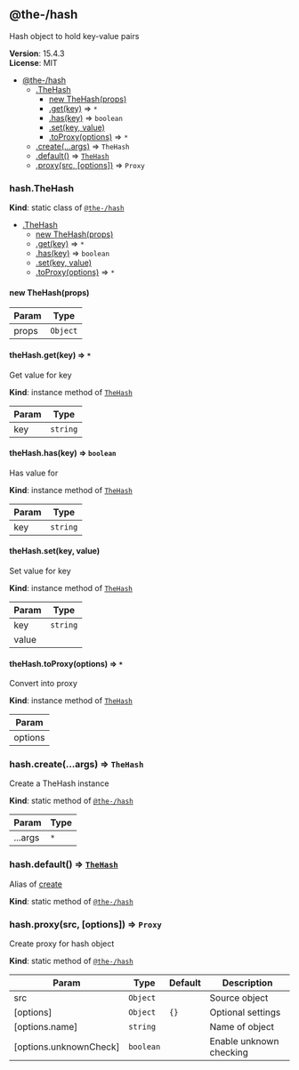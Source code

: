 <!--- Code generated by @the-/script-doc. DO NOT EDIT. -->

<a name="module_@the-/hash"></a>

## @the-/hash
Hash object to hold key-value pairs

**Version**: 15.4.3  
**License**: MIT  

* [@the-/hash](#module_@the-/hash)
    * [.TheHash](#module_@the-/hash.TheHash)
        * [new TheHash(props)](#new_module_@the-/hash.TheHash_new)
        * [.get(key)](#module_@the-/hash.TheHash+get) ⇒ <code>\*</code>
        * [.has(key)](#module_@the-/hash.TheHash+has) ⇒ <code>boolean</code>
        * [.set(key, value)](#module_@the-/hash.TheHash+set)
        * [.toProxy(options)](#module_@the-/hash.TheHash+toProxy) ⇒ <code>\*</code>
    * [.create(...args)](#module_@the-/hash.create) ⇒ <code>TheHash</code>
    * [.default()](#module_@the-/hash.default) ⇒ [<code>TheHash</code>](#module_@the-/hash.TheHash)
    * [.proxy(src, [options])](#module_@the-/hash.proxy) ⇒ <code>Proxy</code>

<a name="module_@the-/hash.TheHash"></a>

### hash.TheHash
**Kind**: static class of [<code>@the-/hash</code>](#module_@the-/hash)  

* [.TheHash](#module_@the-/hash.TheHash)
    * [new TheHash(props)](#new_module_@the-/hash.TheHash_new)
    * [.get(key)](#module_@the-/hash.TheHash+get) ⇒ <code>\*</code>
    * [.has(key)](#module_@the-/hash.TheHash+has) ⇒ <code>boolean</code>
    * [.set(key, value)](#module_@the-/hash.TheHash+set)
    * [.toProxy(options)](#module_@the-/hash.TheHash+toProxy) ⇒ <code>\*</code>

<a name="new_module_@the-/hash.TheHash_new"></a>

#### new TheHash(props)

| Param | Type |
| --- | --- |
| props | <code>Object</code> | 

<a name="module_@the-/hash.TheHash+get"></a>

#### theHash.get(key) ⇒ <code>\*</code>
Get value for key

**Kind**: instance method of [<code>TheHash</code>](#module_@the-/hash.TheHash)  

| Param | Type |
| --- | --- |
| key | <code>string</code> | 

<a name="module_@the-/hash.TheHash+has"></a>

#### theHash.has(key) ⇒ <code>boolean</code>
Has value for

**Kind**: instance method of [<code>TheHash</code>](#module_@the-/hash.TheHash)  

| Param | Type |
| --- | --- |
| key | <code>string</code> | 

<a name="module_@the-/hash.TheHash+set"></a>

#### theHash.set(key, value)
Set value for key

**Kind**: instance method of [<code>TheHash</code>](#module_@the-/hash.TheHash)  

| Param | Type |
| --- | --- |
| key | <code>string</code> | 
| value |  | 

<a name="module_@the-/hash.TheHash+toProxy"></a>

#### theHash.toProxy(options) ⇒ <code>\*</code>
Convert into proxy

**Kind**: instance method of [<code>TheHash</code>](#module_@the-/hash.TheHash)  

| Param |
| --- |
| options | 

<a name="module_@the-/hash.create"></a>

### hash.create(...args) ⇒ <code>TheHash</code>
Create a TheHash instance

**Kind**: static method of [<code>@the-/hash</code>](#module_@the-/hash)  

| Param | Type |
| --- | --- |
| ...args | <code>\*</code> | 

<a name="module_@the-/hash.default"></a>

### hash.default() ⇒ [<code>TheHash</code>](#module_@the-/hash.TheHash)
Alias of [create](#module_@the-/hash.create)

**Kind**: static method of [<code>@the-/hash</code>](#module_@the-/hash)  
<a name="module_@the-/hash.proxy"></a>

### hash.proxy(src, [options]) ⇒ <code>Proxy</code>
Create proxy for hash object

**Kind**: static method of [<code>@the-/hash</code>](#module_@the-/hash)  

| Param | Type | Default | Description |
| --- | --- | --- | --- |
| src | <code>Object</code> |  | Source object |
| [options] | <code>Object</code> | <code>{}</code> | Optional settings |
| [options.name] | <code>string</code> |  | Name of object |
| [options.unknownCheck] | <code>boolean</code> |  | Enable unknown checking |
